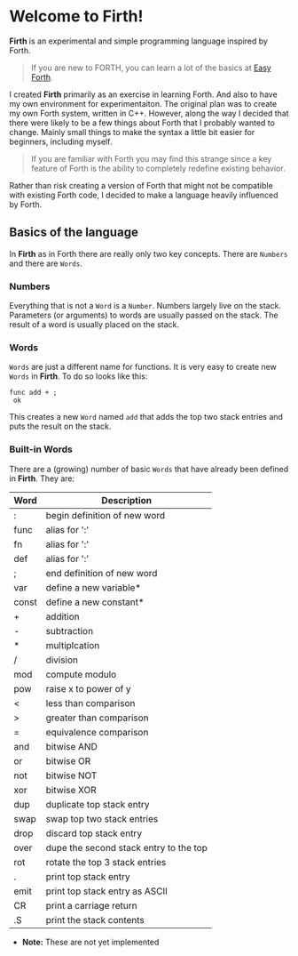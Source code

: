 # Welcome to Firth!
**Firth** is an experimental and simple programming language inspired by Forth.

> If you are new to FORTH, you can learn a lot of the basics at 
> [Easy Forth](https://skilldrick.github.io/easyforth/).

I created **Firth** primarily as an exercise in learning Forth. And also to have 
my own environment for experimentaiton. The original plan was to create my 
own Forth system, written in C++. However, along the way I decided that there 
were likely to be a few things about Forth that I probably wanted to change. 
Mainly small things to make the syntax a little bit easier for beginners, 
including myself.

> If you are familiar with Forth you may find this strange since a key feature 
> of Forth is the ability to completely redefine existing behavior.

Rather than risk creating a version of Forth that might not be compatible with 
existing Forth code, I decided to make a language heavily influenced by Forth.

## Basics of the language

In **Firth** as in Forth there are really only two key concepts. There are `Numbers` 
and there are `Words`.

### Numbers

Everything that is not a `Word` is a `Number`. Numbers largely live on the stack. 
Parameters (or arguments) to words are usually passed on the stack. The result of 
a word is usually placed on the stack.

### Words

`Words` are just a different name for functions. It is very easy to create new 
`Words` in **Firth**. To do so looks like this:

```Forth
func add + ;
 ok
```

This creates a new `Word` named `add` that adds the top two stack entries and
puts the result on the stack.

### Built-in Words

There are a (growing) number of basic `Words` that have already been defined in **Firth**. 
They are:

Word | Description
---- | -----------
: | begin definition of new word
func | alias for ':'
fn | alias for ':'
def | alias for ':'
; | end definition of new word
var | define a new variable*
const | define a new constant*
\+ | addition
\- | subtraction
\* | multiplcation
/ | division
mod | compute modulo
pow | raise x to power of y
< | less than comparison
\> | greater than comparison
= | equivalence comparison
and | bitwise AND
or | bitwise OR
not | bitwise NOT
xor | bitwise XOR
dup | duplicate top stack entry
swap | swap top two stack entries
drop | discard top stack entry
over | dupe the second stack entry to the top
rot | rotate the top 3 stack entries
\. | print top stack entry
emit | print top stack entry as ASCII
CR | print a carriage return
\.S | print the stack contents

* **Note:** These are not yet implemented